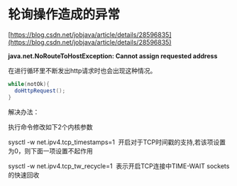 # 轮询操作造成的异常

[https://blog.csdn.net/jobjava/article/details/28596835](https://blog.csdn.net/jobjava/article/details/28596835)

**java.net.NoRouteToHostException: Cannot assign requested address**

在进行循环里不断发出http请求时也会出现这种情况。

```java
while(notOk){
  doHttpRequest();
}
```

解决办法：

执行命令修改如下2个内核参数 

sysctl -w net.ipv4.tcp_timestamps=1  开启对于TCP时间戳的支持,若该项设置为0，则下面一项设置不起作用

sysctl -w net.ipv4.tcp_tw_recycle=1  表示开启TCP连接中TIME-WAIT sockets的快速回收
